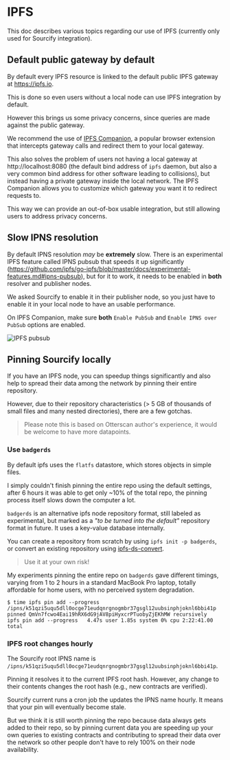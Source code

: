 # IPFS

This doc describes various topics regarding our use of IPFS (currently only used for Sourcify integration).

## Default public gateway by default

By default every IPFS resource is linked to the default public IPFS gateway at https://ipfs.io.

This is done so even users without a local node can use IPFS integration by default.

However this brings us some privacy concerns, since queries are made against the public gateway.

We recommend the use of [IPFS Companion](https://docs.ipfs.io/install/ipfs-companion/), a popular browser extension that intercepts gateway calls and redirect them to your local gateway.

This also solves the problem of users not having a local gateway at http://localhost:8080 (the default bind address of `ipfs` daemon, but also a very common bind address for other software leading to collisions), but instead having a private gateway inside the local network. The IPFS Companion allows you to customize which gateway you want it to redirect requests to.

This way we can provide an out-of-box usable integration, but still allowing users to address privacy concerns.

## Slow IPNS resolution

By default IPNS resolution _may_ be **extremely** slow. There is an experimental IPFS feature called IPNS pubsub that speeds it up significantly (https://github.com/ipfs/go-ipfs/blob/master/docs/experimental-features.md#ipns-pubsub), but for it to work, it needs to be enabled in **both** resolver and publisher nodes.

We asked Sourcify to enable it in their publisher node, so you just have to enable it in your local node to have an usable performance.

On IPFS Companion, make sure **both** `Enable PubSub` and `Enable IPNS over PubSub` options are enabled.

![IPFS pubsub](./ipns-pubsub.png)

## Pinning Sourcify locally

If you have an IPFS node, you can speedup things significantly and also help to spread their data among the network by pinning their entire repository.

However, due to their repository characteristics (> 5 GB of thousands of small files and many nested directories), there are a few gotchas.

> Please note this is based on Otterscan author's experience, it would be welcome to have more datapoints.

### Use `badgerds`

By default ipfs uses the `flatfs` datastore, which stores objects in simple files.

I simply couldn't finish pinning the entire repo using the default settings, after 6 hours it was able to get only ~10% of the total repo, the pinning process itself slows down the computer a lot.

`badgerds` is an alternative ipfs node repository format, still labeled as experimental, but marked as a _"to be turned into the default"_ repository format in future. It uses a key-value database internally.

You can create a repository from scratch by using `ipfs init -p badgerds`, or convert an existing repository using [ipfs-ds-convert](https://github.com/ipfs/ipfs-ds-convert).

> Use it at your own risk!

My experiments pinning the entire repo on `badgerds` gave different timings, varying from 1 to 2 hours in a standard MacBook Pro laptop, totally affordable for home users, with no perceived system degradation.

```
$ time ipfs pin add --progress /ipns/k51qzi5uqu5dll0ocge71eudqnrgnogmbr37gsgl12uubsinphjoknl6bbi41p
pinned QmVn7fcwo4Eai19hRX6dG9jAV8piHyxcrPTuobyZjEKhMW recursively
ipfs pin add --progress   4.47s user 1.85s system 0% cpu 2:22:41.00 total
```

### IPFS root changes hourly

The Sourcify root IPNS name is `/ipns/k51qzi5uqu5dll0ocge71eudqnrgnogmbr37gsgl12uubsinphjoknl6bbi41p`.

Pinning it resolves it to the current IPFS root hash. However, any change to their contents changes the root hash (e.g., new contracts are verified).

Sourcify current runs a cron job the updates the IPNS name hourly. It means that your pin will eventually become stale.

But we think it is still worth pinning the repo because data always gets added to their repo, so by pinning current data you are speeding up your own queries to existing contracts and contributing to spread their data over the network so other people don't have to rely 100% on their node availability.
